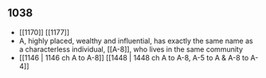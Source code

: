 ## 1038
- [[1170]] [[1177]] 
- A, highly placed, wealthy and influential, has exactly the same name as a characterless individual, [[A-8]], who lives in the same community
- [[1146 | 1146 ch A to A-8]] [[1448 | 1448 ch A to A-8, A-5 to A &amp; A-8 to A-4]] 

